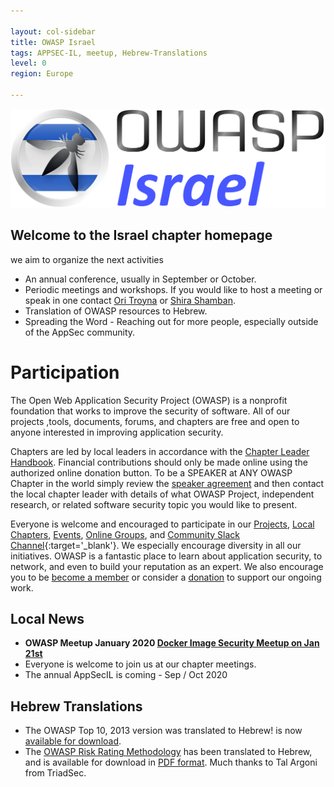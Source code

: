 ```yaml
---

layout: col-sidebar
title: OWASP Israel
tags: APPSEC-IL, meetup, Hebrew-Translations
level: 0
region: Europe

---
```


![logo](/assets/images/Owasp_Israel_logo.png "Owasp Israel")

## Welcome to the Israel chapter homepage
we aim to organize the next activities 
  - An annual conference, usually in September or October.
  - Periodic meetings and workshops. If you would like to host a meeting or speak in
    one contact [Ori Troyna](mailto:Ori.Troyna@owasp.org) or [Shira Shamban](mailto:shira.shamban@owasp.org).
  - Translation of OWASP resources to Hebrew.
  - Spreading the Word - Reaching out for more people, especially
    outside of the AppSec community.

# Participation
The Open Web Application Security Project (OWASP) is a nonprofit foundation that works to improve the security of software. All of our projects ,tools, documents, forums, and chapters are free and open to anyone interested in improving application security. 

Chapters are led by local leaders in accordance with the [Chapter Leader Handbook](/www-policy/rules-of-procedure/chapter-handbook). Financial contributions should only be made online using the authorized online donation button. To be a SPEAKER at ANY OWASP Chapter in the world simply review the [speaker agreement](/www-policy/speaker-agreement) and then contact the local chapter leader with details of what OWASP Project, independent research, or related software security topic you would like to present.

Everyone is welcome and encouraged to participate in our [Projects](/projects), [Local Chapters](/chapters), [Events](/events), [Online Groups](https://groups.google.com/a/owasp.com/), and [Community Slack Channel](https://owasp.slack.com/){:target='_blank'}. We especially encourage diversity in all our initiatives. OWASP is a fantastic place to learn about application security, to network, and even to build your reputation as an expert. We also encourage you to be [become a member](/membership) or consider a [donation](/donate) to support our ongoing work.

## Local News
* **OWASP Meetup January 2020 [Docker Image Security Meetup on Jan 21st](https://www.meetup.com/OWASP-Israel/events/267512448/)**
* Everyone is welcome to join us at our chapter meetings.
* The annual AppSecIL is coming - Sep / Oct 2020

## Hebrew Translations

* The OWASP Top 10, 2013 version was translated to Hebrew\!
is now [available for download](https://www.owasp.org/index.php/OWASP_Top10_Hebrew).
* The [OWASP Risk Rating Methodology](https://www.owasp.org/index.php/File:OWASP_Risk_Rating_Methodology-Hebrew.pdf)<!--, part of the [OWASP Testing Project](OWASP_Testing_Project ),--> has been translated to Hebrew, and is available for download in [PDF format](https://www.owasp.org/images/6/61/OWASP_Risk_Rating_Methodology-Hebrew.pdf). Much thanks to Tal Argoni from TriadSec.

<!-- Standard Chapter Page Template

```
{info.md}

This separate file is where you should place links to your Google Group and Meetup page. It will be automatically rendered in the column sidebar.

{leaders.md}

Another separate file that should simply include each leaders name with mailto link as a list. It will also be automatically rendered in the column sidebar.

-->